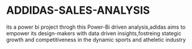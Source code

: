 # ADDIDAS-SALES-ANALYSIS
its a power bi project
throgh this Power-Bi driven analysis,adidas aims to empower its design-makers with data driven 
insights,fostreing stategic growth and competitiveness in the dynamic sports and atheletic industry
